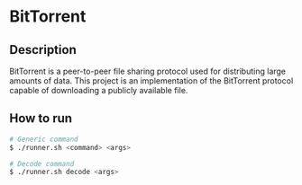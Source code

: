 # BitTorrent

## Description
BitTorrent is a peer-to-peer file sharing protocol used for distributing large amounts of data.
This project is an implementation of the BitTorrent protocol capable of downloading a publicly available file.

## How to run

```bash
# Generic command
$ ./runner.sh <command> <args>
```

```bash
# Decode command
$ ./runner.sh decode <args>
```